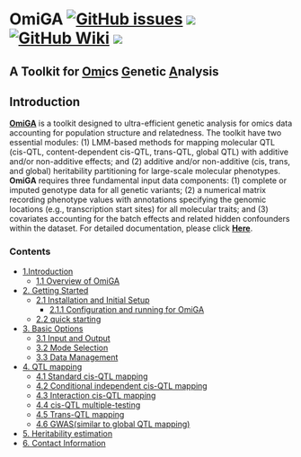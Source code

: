 # **OmiGA** [![GitHub issues](https://img.shields.io/github/issues/SCAU-AnimalGenetics/OmiGA?color=green)](https://github.com/SCAU-AnimalGenetics/OmiGA/issues/new) [![](https://img.shields.io/badge/Release-v0.4.0-important.svg)](https://china.scidb.cn/download?fileId=25cf1a4daf14bbd706779d65af39297d&shortLink=2mAJFv&traceId=kingyan312@live.cn) [![GitHub Wiki](https://img.shields.io/badge/GitHub-Wiki-blue)](https://github.com/SCAU-AnimalGenetics/OmiGA/wiki) [![](https://img.shields.io/badge/license-GPL3.0-yellow.svg)](https://github.com/SCAU-AnimalGenetics/OmiGA/blob/main/LICENSE)<br>

## A Toolkit for [Omi](https://github.com/SCAU-AnimalGenetics/OmiGA/)cs [G](https://github.com/SCAU-AnimalGenetics/OmiGA/)enetic [A](https://github.com/SCAU-AnimalGenetics/OmiGA/)nalysis<br>

## Introduction <br>
[**OmiGA**](https://china.scidb.cn/download?fileId=25cf1a4daf14bbd706779d65af39297d&shortLink=2mAJFv&traceId=kingyan312@live.cn) is a toolkit designed to ultra-efficient genetic analysis for omics data accounting for population structure and relatedness. The toolkit have two essential modules: (1) LMM-based methods for mapping molecular QTL (cis-QTL, content-dependent cis-QTL, trans-QTL, global QTL) with additive and/or non-additive effects; and (2) additive and/or non-additive (cis, trans, and global) heritability partitioning for large-scale molecular phenotypes. **OmiGA** requires three fundamental input data components: (1) complete or imputed genotype data for all genetic variants; (2) a numerical matrix recording phenotype values with annotations specifying the genomic locations (e.g., transcription start sites) for all molecular traits; and (3) covariates accounting for the batch effects and related hidden confounders within the dataset. For detailed documentation, please click [**Here**](https://github.com/SCAU-AnimalGenetics/OmiGA/wiki).


### Contents
<!-- TOC updateOnSave:false -->

- [1.Introduction](https://github.com/SCAU-AnimalGenetics/OmiGA/wiki#1-introduction)
  - [1.1 Overview of OmiGA](https://github.com/SCAU-AnimalGenetics/OmiGA/wiki#11-overview-of-omiga)
- [2. Getting Started](https://github.com/SCAU-AnimalGenetics/OmiGA/wiki#2-getting-started)
  - [2.1 Installation and Initial Setup](https://github.com/SCAU-AnimalGenetics/OmiGA/wiki#21-installation-and-initial-setup)
    - [2.1.1 Configuration and running for OmiGA](https://github.com/SCAU-AnimalGenetics/OmiGA/wiki#211-configuration-and-running-for-omiga)
  - [2.2 quick starting](https://github.com/SCAU-AnimalGenetics/OmiGA/wiki#22-quick-starting)
- [3. Basic Options](https://github.com/SCAU-AnimalGenetics/OmiGA/wiki#3-basic-options)
  - [3.1 Input and Output](https://github.com/SCAU-AnimalGenetics/OmiGA/wiki#31-input-and-output)
  - [3.2 Mode Selection](https://github.com/SCAU-AnimalGenetics/OmiGA/wiki#32-mode-selection)
  - [3.3 Data Management](https://github.com/SCAU-AnimalGenetics/OmiGA/wiki#33-data-management)
- [4. QTL mapping](https://github.com/SCAU-AnimalGenetics/OmiGA/wiki#4-qtl-mapping)
  - [4.1 Standard cis-QTL mapping](https://github.com/SCAU-AnimalGenetics/OmiGA/wiki#41-standard-cis-qtl-mapping)
  - [4.2 Conditional independent cis-QTL mapping](https://github.com/SCAU-AnimalGenetics/OmiGA/wiki#42-conditional-independent-cis-qtl-mapping)
  - [4.3 Interaction cis-QTL mapping](https://github.com/SCAU-AnimalGenetics/OmiGA/wiki#43-interaction-cis-qtl-mapping)
  - [4.4 cis-QTL multiple-testing](https://github.com/SCAU-AnimalGenetics/OmiGA/wiki#44-cis-qtl-multiple-testing)
  - [4.5 Trans-QTL mapping](https://github.com/SCAU-AnimalGenetics/OmiGA/wiki#45-trans-qtl-mapping)
  - [4.6 GWAS(similar to global QTL mapping)](https://github.com/SCAU-AnimalGenetics/OmiGA/wiki#46-gwas-similar-to-global-qtl-mapping)
- [5. Heritability estimation](https://github.com/SCAU-AnimalGenetics/OmiGA/wiki#5-heritability-estimation)
- [6. Contact Information](https://github.com/SCAU-AnimalGenetics/OmiGA/wiki#6-contact-information)
 
<!-- /TOC -->

